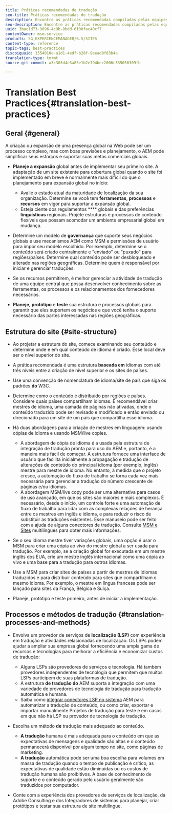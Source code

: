 ```yaml
---
title: Práticas recomendadas de tradução
seo-title: Práticas recomendadas de tradução
description: Encontre as práticas recomendadas compiladas pelas equipes de engenharia e consultoria da Adobe para ajudá-lo a se familiarizar com os projetos de tradução.
seo-description: Encontre as práticas recomendadas compiladas pelas equipes de engenharia e consultoria da Adobe para ajudá-lo a se familiarizar com os projetos de tradução.
uuid: 3bac1d73-9696-4c9b-8bdd-6f00fac40cf7
contentOwner: msm-service
products: SG_EXPERIENCEMANAGER/6.5/SITES
content-type: reference
topic-tags: best-practices
discoiquuid: 1554010e-a1d1-4edf-b28f-9eead8f83b4a
translation-type: tm+mt
source-git-commit: a3c303d4e3a85e1b2e794bec2006c335056309fb

---
```



# Translation Best Practices{#translation-best-practices}

## Geral {#general}

A criação ou expansão de uma presença global na Web pode ser um processo complexo, mas com boas previsões e planejamento, o AEM pode simplificar seus esforços e suportar suas metas comerciais globais.

* **Planeje a expansão** global antes de implementar seu primeiro site. A adaptação de um site existente para cobertura global quando o site foi implementado em breve é normalmente mais difícil do que o planejamento para expansão global no início:

   * Avalie o estado atual da maturidade de localização da sua organização. Determine se você tem **ferramentas**, **processos** e **recursos** em vigor para suportar a expansão global.
   * Esteja ciente dos regulamentos **** globais e das preferências **linguísticas** regionais. Projete estruturas e processos de conteúdo flexíveis que possam acomodar um ambiente empresarial global em mudança.

* Determine um modelo de **governança** que suporte seus negócios globais e use mecanismos AEM como MSM e permissões de usuário para impor seu modelo escolhido. Por exemplo, determine se o conteúdo será criado centralmente e &quot;enviado&quot; ou &quot;puxado&quot; para regiões/países. Determine qual conteúdo pode ser desbloqueado e alterado nas regiões geográficas. Determine quem é responsável por iniciar e gerenciar traduções.
* Se os recursos permitirem, é melhor gerenciar a atividade de tradução de uma equipe central que possa desenvolver conhecimento sobre as ferramentas, os processos e os relacionamentos dos fornecedores necessários.
* **Planeje**, **protótipo** e **teste** sua estrutura e processos globais para garantir que eles suportem os negócios e que você tenha o suporte necessário das partes interessadas nas regiões geográficas.

## Estrutura do site {#site-structure}

* Ao projetar a estrutura do site, comece examinando seu conteúdo e determine onde e em qual conteúdo de idioma é criado. Esse local deve ser o nível superior do site.
* A prática recomendada é uma estrutura **baseada em** idiomas com até três níveis entre a criação de nível superior e os sites de países.
* Use uma convenção de nomenclatura de idioma/site de país que siga os padrões **do** W3C.
* Determine como o conteúdo é distribuído por regiões e países. Considere quais países compartilham idiomas. É recomendável criar mestres de idioma, uma camada de páginas não ativadas, onde o conteúdo traduzido pode ser revisado e modificado e então enviado ou direcionado para um site de um país que compartilha esse idioma.
* Há duas abordagens para a criação de mestres em linguagem: usando cópias de idioma e usando MSM/live copies.

   * A abordagem de cópia de idioma é a usada pela estrutura de integração de tradução pronta para uso do AEM e, portanto, é a maneira mais fácil de começar. A estrutura fornece uma interface de usuário que facilita inicialmente a propagação e tradução de alterações de conteúdo do principal idioma (por exemplo, inglês) mestre para mestre de idioma. No entanto, à medida que o projeto cresce, a automação do fluxo de trabalho se torna cada vez mais necessária para gerenciar a tradução do número crescente de páginas e/ou idiomas.
   * A abordagem MSM/live copy pode ser uma alternativa para casos de uso avançado, em que os sites são maiores e mais complexos. É necessário, desde o início, um controle forte e uma automação de fluxo de trabalho para lidar com as complexas relações de herança entre os mestres em inglês e idioma, e para reduzir o risco de substituir as traduções existentes. Esse manuseio pode ser feito com a ajuda de alguns conectores de tradução. Consulte [MSM e Sites](/help/sites-administering/msm-best-practices.md#msm-and-multilingual-websites) multilíngues para obter mais informações.

* Se o seu idioma mestre tiver variações globais, uma opção é usar o MSM para criar uma cópia ao vivo do mestre global a ser usada para tradução. Por exemplo, se a criação global for executada em um mestre inglês dos EUA, crie um mestre inglês internacional como uma cópia ao vivo e uma base para a tradução para outros idiomas.
* Use a MSM para criar sites de países a partir de mestres de idiomas traduzidos e para distribuir conteúdo para sites que compartilham o mesmo idioma. Por exemplo, o mestre em língua francesa pode ser lançado para sites da França, Bélgica e Suíça.
* Planeje, protótipo e teste primeiro, antes de iniciar a implementação.

## Processos e métodos de tradução {#translation-processes-and-methods}

* Envolva um provedor de serviços de **localização (LSP)** com experiência em tradução e atividades relacionadas de localização. Os LSPs podem ajudar a ampliar sua empresa global fornecendo uma ampla gama de recursos e tecnologias para melhorar a eficiência e economizar custos de tradução:

   * Alguns LSPs são provedores de serviços e tecnologia. Há também provedores independentes de tecnologia que permitem que muitos LSPs participem de suas plataformas de tradução.
   * A estrutura **de tradução do** AEM suporta a integração com uma variedade de provedores de tecnologia de tradução para tradução automática e humana.
   * Saiba como [integrar conectores LSP no sistema](/help/sites-administering/translation.md) AEM para automatizar a tradução de conteúdo, ou como criar, exportar e importar manualmente Projetos de tradução para teste e em casos em que não há LSP ou provedor de tecnologia de tradução.

* Escolha um método **de** tradução mais adequado ao conteúdo.

   * **A tradução** humana é mais adequada para o conteúdo em que as expectativas de mensagens e qualidade são altas e o conteúdo permanecerá disponível por algum tempo no site, como páginas de marketing.
   * **A tradução** automática pode ser uma boa escolha para volumes em massa de tradução quando o tempo de publicação é crítico, as expectativas de qualidade estão diminuídas ou os custos de tradução humana são proibitivos. A base de conhecimento de suporte e o conteúdo gerado pelo usuário geralmente são traduzidos por computador.

* Conte com a experiência dos provedores de serviços de localização, da Adobe Consulting e dos Integradores de sistemas para planejar, criar protótipos e testar sua estrutura de site multilíngue.

